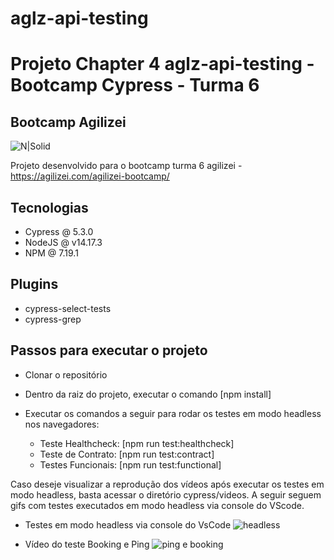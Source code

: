 # aglz-api-testing


# Projeto Chapter 4 aglz-api-testing - Bootcamp Cypress - Turma 6 


## Bootcamp Agilizei 


![N|Solid](https://www.cypress.io/static/33498b5f95008093f5f94467c61d20ab/59c46/cypress-logo.webp)



Projeto desenvolvido para o bootcamp turma 6 agilizei - https://agilizei.com/agilizei-bootcamp/

## Tecnologias

  - Cypress @ 5.3.0
  - NodeJS @ v14.17.3
  - NPM @ 7.19.1

## Plugins

  - cypress-select-tests
  - cypress-grep
  

## Passos para executar o projeto

  - Clonar o repositório
  - Dentro da raiz do projeto, executar o comando [npm install]
  - Executar os comandos a seguir para rodar os testes em modo headless nos navegadores:
  
    - Teste Healthcheck: [npm run test:healthcheck]
    - Teste de Contrato: [npm run test:contract]
    - Testes Funcionais: [npm run test:functional]
   

Caso deseje visualizar a reprodução dos vídeos após executar os testes em modo headless, basta acessar o diretório cypress/videos. 
A seguir seguem gifs com testes executados em modo headless via console do VScode. 

  - Testes em modo headless via console do VsCode ![headless](https://user-images.githubusercontent.com/84816792/126723238-5fe95dae-772b-4faf-8e0b-e0e45350a72a.gif)
  
  - Vídeo do teste Booking e Ping ![ping e booking](https://user-images.githubusercontent.com/84816792/126723279-94121080-2600-4481-93f7-f34ea45151f6.gif)


  
